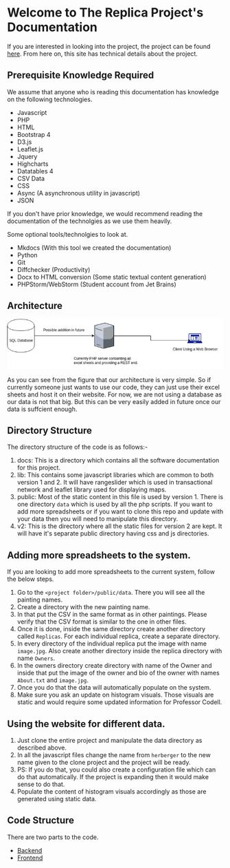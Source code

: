 # Welcome to The Replica Project's Documentation

If you are interested in looking into the project, the project can be found [here](http://michaelsimeone.org/herberger/v2/). From here on, this site has technical details about the project. 

## Prerequisite Knowledge Required
We assume that anyone who is reading this documentation has knowledge on the following technologies. 

* Javascript
* PHP
* HTML
* Bootstrap 4
* D3.js
* Leaflet.js
* Jquery
* Highcharts
* Datatables 4
* CSV Data
* CSS
* Async (A asynchronous utility in javascript)
* JSON

If you don't have prior knowledge, we would recommend reading the documentation of the technolgies as we use them heavily.

Some optional tools/technolgies to look at.

* Mkdocs (With this tool we created the documentation)
* Python
* Git
* Diffchecker (Productivity)
* Docx to HTML conversion (Some static textual content generation)
* PHPStorm/WebStorm (Student account from Jet Brains)
 
## Architecture
![Screenshot](img/arch.png)

As you can see from the figure that our architecture is very simple. So if currently someone just wants to use our code, they can just use their excel sheets and host it on their website. For now, we are not using a database as our data is not that big. But this can be very easily added in future once our data is suffcient enough.

## Directory Structure

The directory structure of the code is as follows:-

1. docs: This is a directory which contains all the software documentation for this project.
1. lib: This contains some javascript libraries which are common to both version 1 and 2. It will have rangeslider which is used in transactional network and leaflet library used for displaying maps.
1. public: Most of the static content in this file is used by version 1. There is one directory `data` which is used by all the php scripts. If you want to add more spreadsheets or if you want to clone this repo and update with your data then you will need to manipulate this directory.
1. v2: This is the directory where all the static files for version 2 are kept. It will have it's separate public directory having css and js directories. 


## Adding more spreadsheets to the system.
If you are looking to add more spreadsheets to the current system, follow the below steps.

1. Go to the `<project folder>/public/data`. There you will see all the painting names. 
2. Create a directory with the new painting name.
3. In that put the CSV in the same format as in other paintings. Please verify that the CSV format is similar to the one in other files.
4. Once it is done, inside the same directory create another directory called `Replicas`. For each individual replica, create a separate directory.
5. In every directory of the individual replica put the image with name `image.jpg`. Also create another directory inside the replica directory with name `Owners`.
6. In the owners directory create directory with name of the Owner and inside that put the image of the owner and bio of the owner with names `About.txt` and `image.jpg`.
7. Once you do that the data will automatically populate on the system.
1. Make sure you ask an update on histogram visuals. Those visuals are static and would require some updated information for Professor Codell.

## Using the website for different data.
1. Just clone the entire project and manipulate the data directory as described above. 
1. In all the javascript files change the name from `herberger` to the new name given to the clone project and the project will be ready.
1. PS: If you do that, you could also create a configuration file which can do that automatically. If the project is expanding then it would make sense to do that.
1. Populate the content of histogram visuals accordingly as those are generated using static data. 

 
## Code Structure
There are two parts to the code.

* [Backend](Backend.md)
* [Frontend](Frontend.md)